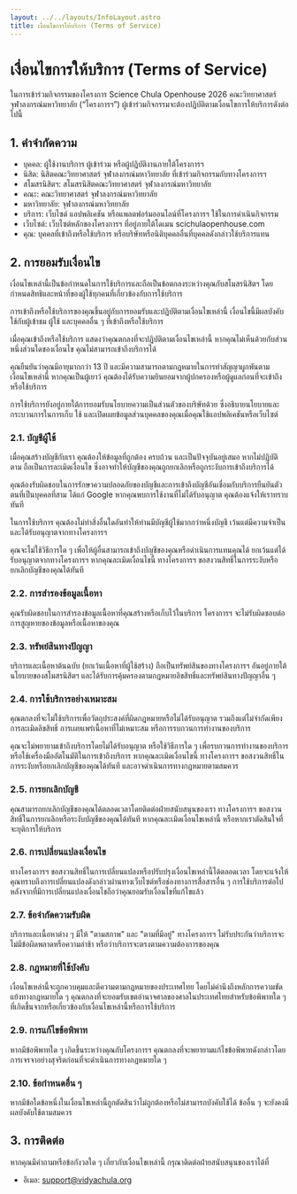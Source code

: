 ```yaml
---
layout: ../../layouts/InfoLayout.astro
title: เงื่อนไขการให้บริการ (Terms of Service)
---
```


# เงื่อนไขการให้บริการ (Terms of Service)

ในการเข้าร่วมกิจกรรมของโครงการ Science Chula Openhouse 2026 คณะวิทยาศาสตร์ จุฬาลงกรณ์มหาวิทยาลัย (“โครงการฯ”) ผู้เข้าร่วมกิจกรรมจะต้องปฏิบัติตามเงื่อนไขการให้บริการดังต่อไปนี้

## 1\. คำจำกัดความ

- บุคคล: ผู้ใช้งานบริการ ผู้เข้าร่วม หรือผู้ปฏิบัติงานภายใต้โครงการฯ
- นิสิต: นิสิตคณะวิทยาศาสตร์ จุฬาลงกรณ์มหาวิทยาลัย ที่เข้าร่วมกิจกรรมกับทางโครงการฯ
- สโมสรนิสิตฯ: สโมสรนิสิตคณะวิทยาศาสตร์ จุฬาลงกรณ์มหาวิทยาลัย
- คณะ: คณะวิทยาศาสตร์ จุฬาลงกรณ์มหาวิทยาลัย
- มหาวิทยาลัย: จุฬาลงกรณ์มหาวิทยาลัย
- บริการ: เว็บไซต์ แอปพลิเคชัน หรือแพลตฟอร์มออนไลน์ที่โครงการฯ ใช้ในการดำเนินกิจกรรม
- เว็บไซต์: เว็บไซต์หลักของโครงการฯ ที่อยู่ภายใต้โดเมน scichulaopenhouse.com
- คุณ: บุคคลที่เข้าถึงหรือใช้บริการ หรือบริษัทหรือนิติบุคคลอื่นที่บุคคลดังกล่าวใช้บริการแทน

## 2\. การยอมรับเงื่อนไข

เงื่อนไขเหล่านี้เป็นข้อกำหนดในการใช้บริการและถือเป็นข้อตกลงระหว่างคุณกับสโมสรนิสิตฯ โดยกำหนดสิทธิและหน้าที่ของผู้ใช้ทุกคนที่เกี่ยวข้องกับการใช้บริการ

การเข้าถึงหรือใช้บริการของคุณขึ้นอยู่กับการยอมรับและปฏิบัติตามเงื่อนไขเหล่านี้ เงื่อนไขนี้มีผลบังคับใช้กับผู้เข้าชม ผู้ใช้ และบุคคลอื่น ๆ ที่เข้าถึงหรือใช้บริการ

เมื่อคุณเข้าถึงหรือใช้บริการ แสดงว่าคุณตกลงที่จะปฏิบัติตามเงื่อนไขเหล่านี้ หากคุณไม่เห็นด้วยกับส่วนหนึ่งส่วนใดของเงื่อนไข คุณไม่สามารถเข้าถึงบริการได้

คุณยืนยันว่าคุณมีอายุมากกว่า 13 ปี และมีความสามารถตามกฎหมายในการทำสัญญาผูกพันตามเงื่อนไขเหล่านี้ หากคุณเป็นผู้เยาว์ คุณต้องได้รับความยินยอมจากผู้ปกครองหรือผู้ดูแลก่อนที่จะเข้าถึงหรือใช้บริการ

การใช้บริการยังอยู่ภายใต้การยอมรับนโยบายความเป็นส่วนตัวของบริษัทด้วย ซึ่งอธิบายนโยบายและกระบวนการในการเก็บ ใช้ และเปิดเผยข้อมูลส่วนบุคคลของคุณเมื่อคุณใช้แอปพลิเคชันหรือเว็บไซต์

### 2\.1\. บัญชีผู้ใช้

เมื่อคุณสร้างบัญชีกับเรา คุณต้องให้ข้อมูลที่ถูกต้อง ครบถ้วน และเป็นปัจจุบันอยู่เสมอ หากไม่ปฏิบัติตาม ถือเป็นการละเมิดเงื่อนไข ซึ่งอาจทำให้บัญชีของคุณถูกยกเลิกหรือถูกระงับการเข้าถึงบริการได้

คุณต้องรับผิดชอบในการรักษาความปลอดภัยของบัญชีและการเข้าถึงบัญชีอันเชื่อมกับบริการยืนยันตัวตนที่เป็นบุคคลที่สาม ได้แก่ Google หากคุณพบการใช้งานที่ไม่ได้รับอนุญาต คุณต้องแจ้งให้เราทราบทันที

ในการใช้บริการ คุณต้องไม่ทำสิ่งอื่นใดอันทำให้ท่านมีบัญชีผู้ใช้มากกว่าหนึ่งบัญชี เว้นแต่มีความจำเป็นและได้รับอนุญาตจากทางโครงการฯ

คุณจะไม่ใช้วิธีการใด ๆ เพื่อให้ผู้อื่นสามารถเข้าถึงบัญชีของคุณหรือดำเนินการแทนคุณได้ ยกเว้นแต่ได้รับอนุญาตจากทางโครงการฯ หากคุณละเมิดเงื่อนไขนี้ ทางโครงการฯ ขอสงวนสิทธิ์ในการระงับหรือยกเลิกบัญชีของคุณได้ทันที

### 2\.2\. การสำรองข้อมูลเนื้อหา

คุณรับผิดชอบในการสำรองข้อมูลเนื้อหาที่คุณสร้างหรือเก็บไว้ในบริการ โครงการฯ จะไม่รับผิดชอบต่อการสูญหายของข้อมูลหรือเนื้อหาของคุณ

### 2\.3\. ทรัพย์สินทางปัญญา

บริการและเนื้อหาต้นฉบับ (ยกเว้นเนื้อหาที่ผู้ใช้สร้าง) ถือเป็นทรัพย์สินของทางโครงการฯ อันอยู่ภายใต้นโยบายของสโมสรนิสิตฯ และได้รับการคุ้มครองตามกฎหมายลิขสิทธิ์และทรัพย์สินทางปัญญาอื่น ๆ

### 2\.4\. การใช้บริการอย่างเหมาะสม

คุณตกลงที่จะไม่ใช้บริการเพื่อวัตถุประสงค์ที่ผิดกฎหมายหรือไม่ได้รับอนุญาต รวมถึงแต่ไม่จำกัดเพียงการละเมิดลิขสิทธิ์ การเผยแพร่เนื้อหาที่ไม่เหมาะสม หรือการรบกวนการทำงานของบริการ

คุณจะไม่พยายามเข้าถึงบริการโดยไม่ได้รับอนุญาต หรือใช้วิธีการใด ๆ เพื่อรบกวนการทำงานของบริการ หรือใช้เครื่องมืออัตโนมัติในการเข้าถึงบริการ หากคุณละเมิดเงื่อนไขนี้ ทางโครงการฯ ขอสงวนสิทธิ์ในการระงับหรือยกเลิกบัญชีของคุณได้ทันที และอาจดำเนินการทางกฎหมายตามสมควร

### 2\.5\. การยกเลิกบัญชี

คุณสามารถยกเลิกบัญชีของคุณได้ตลอดเวลาโดยติดต่อฝ่ายสนับสนุนของเรา ทางโครงการฯ ขอสงวนสิทธิ์ในการยกเลิกหรือระงับบัญชีของคุณได้ทันที หากคุณละเมิดเงื่อนไขเหล่านี้ หรือหากเราตัดสินใจที่จะยุติการให้บริการ

### 2\.6\. การเปลี่ยนแปลงเงื่อนไข

ทางโครงการฯ ขอสงวนสิทธิ์ในการเปลี่ยนแปลงหรือปรับปรุงเงื่อนไขเหล่านี้ได้ตลอดเวลา โดยจะแจ้งให้คุณทราบถึงการเปลี่ยนแปลงดังกล่าวผ่านทางเว็บไซต์หรือช่องทางการสื่อสารอื่น ๆ การใช้บริการต่อไปหลังจากที่มีการเปลี่ยนแปลงเงื่อนไขถือว่าคุณยอมรับเงื่อนไขที่แก้ไขแล้ว

### 2\.7\. ข้อจำกัดความรับผิด

บริการและเนื้อหาต่าง ๆ มีให้ "ตามสภาพ" และ "ตามที่มีอยู่" ทางโครงการฯ ไม่รับประกันว่าบริการจะไม่มีข้อผิดพลาดหรือความล่าช้า หรือว่าบริการจะตรงตามความต้องการของคุณ

### 2\.8\. กฎหมายที่ใช้บังคับ

เงื่อนไขเหล่านี้จะถูกควบคุมและตีความตามกฎหมายของประเทศไทย โดยไม่คำนึงถึงหลักการความขัดแย้งทางกฎหมายใด ๆ คุณตกลงที่จะยอมรับเขตอำนาจศาลของศาลในประเทศไทยสำหรับข้อพิพาทใด ๆ ที่เกิดขึ้นจากหรือเกี่ยวข้องกับเงื่อนไขเหล่านี้หรือการใช้บริการ

### 2\.9\. การแก้ไขข้อพิพาท

หากมีข้อพิพาทใด ๆ เกิดขึ้นระหว่างคุณกับโครงการฯ คุณตกลงที่จะพยายามแก้ไขข้อพิพาทดังกล่าวโดยการเจรจาอย่างสุจริตก่อนที่จะดำเนินการทางกฎหมายใด ๆ

### 2\.10\. ข้อกำหนดอื่น ๆ

หากมีข้อใดข้อหนึ่งในเงื่อนไขเหล่านี้ถูกตัดสินว่าไม่ถูกต้องหรือไม่สามารถบังคับใช้ได้ ข้ออื่น ๆ จะยังคงมีผลบังคับใช้ตามสมควร

## 3\. การติดต่อ

หากคุณมีคำถามหรือข้อกังวลใด ๆ เกี่ยวกับเงื่อนไขเหล่านี้ กรุณาติดต่อฝ่ายสนับสนุนของเราได้ที่

- อีเมล: support@vidyachula.org
